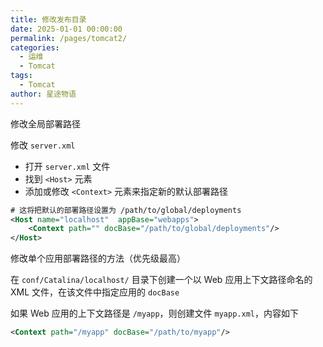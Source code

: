 ```yaml
---
title: 修改发布目录
date: 2025-01-01 00:00:00
permalink: /pages/tomcat2/
categories:
  - 运维
  - Tomcat
tags:
  - Tomcat
author: 星途物语
---
```

修改全局部署路径

修改 `server.xml`

- 打开 `server.xml` 文件
- 找到 `<Host>` 元素
- 添加或修改 `<Context>` 元素来指定新的默认部署路径

```xml
# 这将把默认的部署路径设置为 /path/to/global/deployments
<Host name="localhost"  appBase="webapps">
    <Context path="" docBase="/path/to/global/deployments"/>
</Host>
```

修改单个应用部署路径的方法（优先级最高）

在 `conf/Catalina/localhost/` 目录下创建一个以 Web 应用上下文路径命名的 XML 文件，在该文件中指定应用的 `docBase`

如果 Web 应用的上下文路径是 `/myapp`，则创建文件 `myapp.xml`，内容如下

```xml
<Context path="/myapp" docBase="/path/to/myapp"/>
```